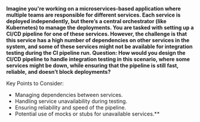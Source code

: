 **Imagine you're working on a microservices-based application where multiple teams are responsible for different services. Each service is deployed independently, but there’s a central orchestrator (like Kubernetes) to manage the deployments. You are tasked with setting up a CI/CD pipeline for one of these services. However, the challenge is that this service has a high number of dependencies on other services in the system, and some of these services might not be available for integration testing during the CI pipeline run. Question: How would you design the CI/CD pipeline to handle integration testing in this scenario, where some services might be down, while ensuring that the pipeline is still fast, reliable, and doesn’t block deployments?**

Key Points to Consider:
- Managing dependencies between services.
- Handling service unavailability during testing.
- Ensuring reliability and speed of the pipeline.
- Potential use of mocks or stubs for unavailable services.**

